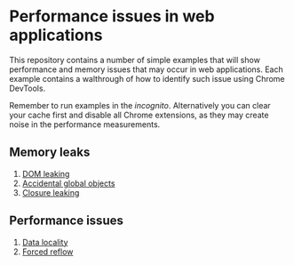 # Performance issues in web applications

This repository contains a number of simple examples that will show performance and memory issues that may occur in web applications. Each example contains a walthrough of how to identify such issue using Chrome DevTools.

Remember to run examples in the *incognito*. Alternatively you can clear your cache first and disable all Chrome extensions, as they may create noise in the performance measurements.

## Memory leaks

1. [DOM leaking](./dom-leaking/README.md)
2. [Accidental global objects](./global-object/README.md)
3. [Closure leaking](./closure/README.md)

## Performance issues

1. [Data locality](./data-locality/README.md)
2. [Forced reflow](./forced-reflow/README.md)